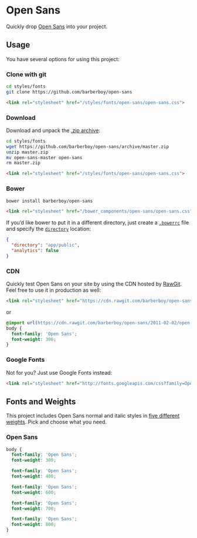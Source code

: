 Open Sans
=========
Quickly drop [Open Sans] into your project.


Usage
-----
You have several options for using this project:

### Clone with git

```sh
cd styles/fonts
git clone https://github.com/barberboy/open-sans
```

```html
<link rel="stylesheet" href="/styles/fonts/open-sans/open-sans.css">
```


### Download

Download and unpack the [.zip archive](https://github.com/barberboy/open-sans/archive/master.zip):

```sh
cd styles/fonts
wget https://github.com/barberboy/open-sans/archive/master.zip
unzip master.zip
mv open-sans-master open-sans
rm master.zip
```

```html
<link rel="stylesheet" href="/styles/fonts/open-sans/open-sans.css">
```


### Bower

```sh
bower install barberboy/open-sans
```

```html
<link rel="stylesheet" href="/bower_components/open-sans/open-sans.css">
```

If you’d like bower to put it in a different directory, just create a
[`.bowerrc`](http://bower.io/docs/config/) file and specify the
[`directory`](http://bower.io/docs/config/#directory) location:

```json
{
  "directory": "app/public",
  "analytics": false
}
```

### CDN

Quickly test Open Sans on your site by using the CDN hosted by [RawGit]. Feel
free to use it in production as well:

```html
<link rel="stylesheet" href="https://cdn.rawgit.com/barberboy/open-sans/2011-02-02/open-sans.css">
```

or

```css
@import url(https://cdn.rawgit.com/barberboy/open-sans/2011-02-02/open-sans.css);
body {
  font-family: 'Open Sans';
  font-weight: 300;
}
```


### Google Fonts

Not for you? Just use Google Fonts instead:

```html
<link rel="stylesheet" href="http://fonts.googleapis.com/css?family=Open+Sans:300italic,400italic,600italic,700italic,800italic,400,300,600,700,800">
```


Fonts and Weights
-----------------
This project includes Open Sans normal and italic styles in
[five different weights][Open Sans]. Pick and choose what you need.

### Open Sans

```css
body {
  font-family: 'Open Sans';
  font-weight: 300;

  font-family: 'Open Sans';
  font-weight: 400;

  font-family: 'Open Sans';
  font-weight: 600;

  font-family: 'Open Sans';
  font-weight: 700;

  font-family: 'Open Sans';
  font-weight: 800;
}
```

[RawGit]: https://rawgit.com/
[Open Sans]: http://www.google.com/fonts/specimen/Open+Sans
